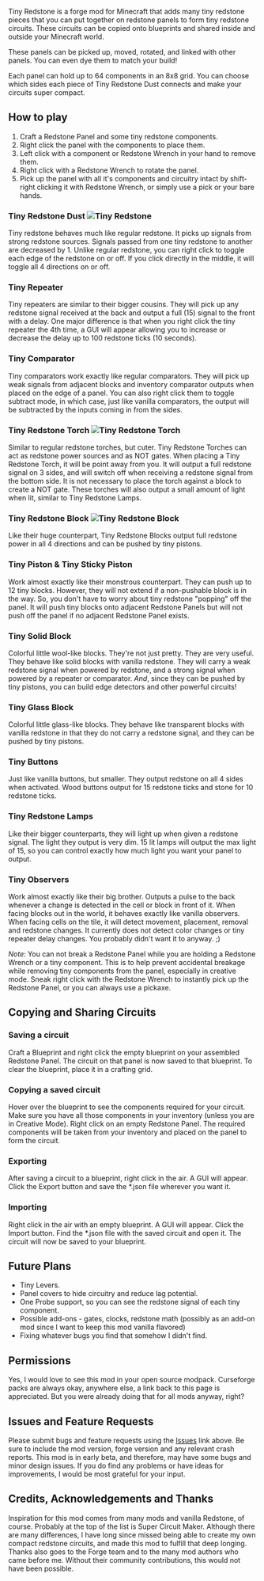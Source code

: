 Tiny Redstone is a forge mod for Minecraft that adds many tiny redstone pieces that you can put together on redstone panels to form tiny redstone circuits.
These circuits can be copied onto blueprints and shared inside and outside your Minecraft world.

These panels can be picked up, moved, rotated, and linked with other panels. You can even dye them to match your build!

Each panel can hold up to 64 components in an 8x8 grid. You can choose which sides each piece of Tiny Redstone Dust connects and make your circuits super compact.

## How to play

1. Craft a Redstone Panel and some tiny redstone components.
2. Right click the panel with the components to place them.
3. Left click with a component or Redstone Wrench in your hand to remove them.
3. Right click with a Redstone Wrench to rotate the panel.
4. Pick up the panel with all it's components and circuitry intact by shift-right clicking it with Redstone Wrench, or
simply use a pick or your bare hands.

### Tiny Redstone Dust ![Tiny Redstone](https://media.forgecdn.net/attachments/345/698/tiny_redstone.png "Tiny Redstone")

Tiny redstone behaves much like regular redstone. It picks up signals from strong redstone sources. Signals passed from one tiny redstone to another are decreased by 1. Unlike regular redstone, you can right click to toggle each edge of the redstone on or off. If you click directly in the middle, it will toggle all 4 directions on or off.

### Tiny Repeater

Tiny repeaters are similar to their bigger cousins. They will pick up any redstone signal received at the back and output a full (15) signal to the front with a delay. One major difference is that when you right click the tiny repeater the 4th time, a GUI will appear allowing you to increase or decrease the delay up to 100 redstone ticks (10 seconds).

### Tiny Comparator

Tiny comparators work exactly like regular comparators. They will pick up weak signals from adjacent blocks and inventory comparator outputs when placed on the edge of a panel. You can also right click them to toggle subtract mode, in which case, just like vanilla comparators, the output will be subtracted by the inputs coming in from the sides.

### Tiny Redstone Torch ![Tiny Redstone Torch](https://media.forgecdn.net/attachments/345/700/tiny_redstone_torch.png "Tiny Redstone Torch")

Similar to regular redstone torches, but cuter. Tiny Redstone Torches can act as redstone power sources and as NOT gates. When placing a Tiny Redstone Torch, it will be point away from you. It will output a full redstone signal on 3 sides, and will switch off when receiving a redstone signal from the bottom side. It is not necessary to place the torch against a block to create a NOT gate.
These torches will also output a small amount of light when lit, similar to Tiny Redstone Lamps.

### Tiny Redstone Block ![Tiny Redstone Block](https://media.forgecdn.net/attachments/345/702/tiny_redstone_block.png "Tiny Redstone Block")

Like their huge counterpart, Tiny Redstone Blocks output full redstone power in all 4 directions and can be pushed by tiny pistons.

### Tiny Piston & Tiny Sticky Piston

Work almost exactly like their monstrous counterpart. They can push up to 12 tiny blocks.
However, they will not extend if a non-pushable block is in the way.
So, you don't have to worry about tiny redstone "popping" off the panel.
It will push tiny blocks onto adjacent Redstone Panels but will not push off the panel
if no adjacent Redstone Panel exists.

### Tiny Solid Block

Colorful little wool-like blocks. They're not just pretty. They are very useful.
They behave like solid blocks with vanilla redstone. They will carry a weak redstone
signal when powered by redstone, and a strong signal when powered by a repeater or comparator.
*And*, since they can be pushed by tiny pistons, you can build edge detectors and other powerful circuits!

### Tiny Glass Block

Colorful little glass-like blocks. They behave like transparent blocks with vanilla redstone in that they
do not carry a redstone signal, and they can be pushed by tiny pistons.

### Tiny Buttons
Just like vanilla buttons, but smaller. They output redstone on all 4 sides when activated.
Wood buttons output for 15 redstone ticks and stone for 10 redstone ticks.

### Tiny Redstone Lamps
Like their bigger counterparts, they will light up when given a redstone signal.
The light they output is very dim. 15 lit lamps will output the max light of 15, so you can control
exactly how much light you want your panel to output.

### Tiny Observers
Work almost exactly like their big brother.
Outputs a pulse to the back whenever a change is detected in the cell or block in front of it.
When facing blocks out in the world, it behaves exactly like vanilla observers. When facing cells on the tile,
it will detect movement, placement, removal and redstone changes.
It currently does not detect color changes or tiny repeater delay changes. You probably didn't want it to anyway. ;)

*Note:* You can not break a Redstone Panel while you are holding a Redstone Wrench or a tiny component.
This is to help prevent accidental breakage while removing tiny components from the panel, especially in creative mode.
Sneak right click with the Redstone Wrench to instantly pick up the Redstone Panel, or you can always use a pickaxe.

## Copying and Sharing Circuits
### Saving a circuit
Craft a Blueprint and right click the empty blueprint on your assembled Redstone Panel.
The circuit on that panel is now saved to that blueprint.
To clear the blueprint, place it in a crafting grid.

### Copying a saved circuit
Hover over the blueprint to see the components required for your circuit.
Make sure you have all those components in your inventory (unless you are in Creative Mode).
Right click on an empty Redstone Panel.
The required components will be taken from your inventory and placed on the panel to form the circuit.

### Exporting
After saving a circuit to a blueprint, right click in the air. A GUI will appear.
Click the Export button and save the *.json file wherever you want it.

### Importing
Right click in the air with an empty blueprint. A GUI will appear.
Click the Import button. Find the *.json file with the saved circuit and open it.
The circuit will now be saved to your blueprint.

## Future Plans

- Tiny Levers.
- Panel covers to hide circuitry and reduce lag potential.
- One Probe support, so you can see the redstone signal of each tiny component.
- Possible add-ons - gates, clocks, redstone math (possibly as an add-on mod since I want to keep this mod vanilla flavored)
- Fixing whatever bugs you find that somehow I didn't find.

## Permissions

Yes, I would love to see this mod in your open source modpack. Curseforge packs are always okay, anywhere else, a link back to this page is appreciated. But you were already doing that for all mods anyway, right?

## Issues and Feature Requests

Please submit bugs and feature requests using the [Issues](https://github.com/dannydjdk/Tiny-Redstone/issues "Nutritional Balance issues") link above.
Be sure to include the mod version, forge version and any relevant crash reports.
This mod is in early beta, and therefore, may have some bugs and minor design issues.
If you do find any problems or have ideas for improvements, I would be most grateful for your input.

## Credits, Acknowledgements and Thanks

Inspiration for this mod comes from many mods and vanilla Redstone, of course. Probably at the top of the list is Super Circuit Maker. Although there are many differences, I have long since missed being able to create my own compact redstone circuits, and made this mod to fulfill that deep longing.
Thanks also goes to the Forge team and to the many mod authors who came before me.
Without their community contributions, this would not have been possible.